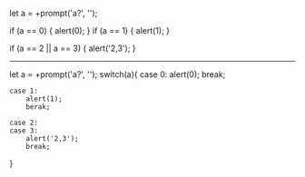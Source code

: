 let a = +prompt('a?', '');

if (a == 0) {
  alert(0);
}
if (a == 1) {
  alert(1);
}

if (a == 2 || a == 3) {
  alert('2,3');
}

-----------------------------------------------

let a = +prompt('a?', '');
switch(a){
    case 0:
        alert(0);
        break;

    case 1:
        alert(1);
        berak;

    case 2:
    case 3:
        alert('2,3');
        break;

}